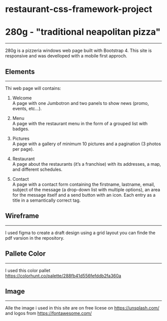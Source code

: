 # restaurant-css-framework-project

# 280g - "traditional neapolitan pizza"
---
280g is a pizzeria windows web page built with Bootstrap 4.
This site is responsive and was develloped with  a mobile first approch.

## Elements
---
Thi web page will contains:

1. Welcome <br>
A page with one Jumbotron and two panels to show news (promo, events, etc…​).

2. Menu <br>
A page with the restaurant menu in the form of a grouped list with badges.

3. Pictures <br>
A page with a gallery of minimum 10 pictures and a pagination (3 photos per page).

4. Restaurant <br>
A page about the restaurants (it’s a franchise) with its addresses, a map, and different schedules.

5. Contact <br>
A page with a contact form containing the firstname, lastname, email, subject of the message (a drop-down list with multiple options), an area for the message itself and a send button with an icon. Each entry as a title in a semantically correct tag.

## Wireframe
---
I used figma to create a draft design using a grid layout
you can finde the pdf varsion in the repository.

## Pallete Color
---
I used this color pallet  
https://colorhunt.co/palette/288fb41d556fefddb2fa360a

## Image
---
Alle the image i used in this site are on free licese on 
https://unsplash.com/
and logos from
https://fontawesome.com/

